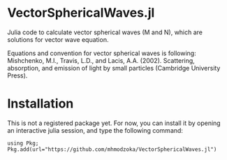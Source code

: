 # VectorSphericalWaves.jl
Julia code to calculate vector spherical waves (M and N), which are solutions for vector wave equation.

Equations and convention for vector spherical waves is following:
Mishchenko, M.I., Travis, L.D., and Lacis, A.A. (2002). Scattering, absorption, and emission of light by small particles (Cambridge University Press).

# Installation
This is not a registered package yet.
For now, you can install it by opening an interactive julia session, and type the following command:

`using Pkg; Pkg.add(url="https://github.com/mhmodzoka/VectorSphericalWaves.jl")`
